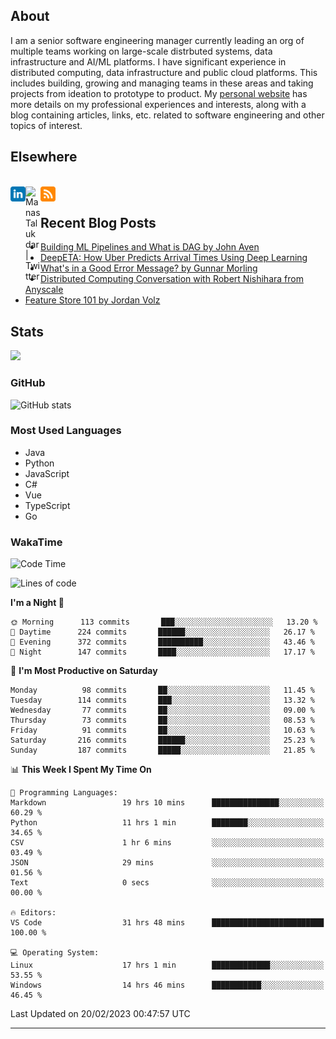 ## About

I am a senior software engineering manager currently leading an org of multiple teams working on large-scale distrbuted systems, data infrastructure and AI/ML platforms. I have significant experience in distributed computing, data infrastructure and public cloud platforms. This includes building, growing and managing teams in these areas and taking projects from ideation to prototype to product. My [personal website](https://manastalukdar.github.io/) has more details on my professional experiences and interests, along with a blog containing articles, links, etc. related to software engineering and other topics of interest.

## Elsewhere

</br>

<a href="https://www.linkedin.com/in/manastalukdar" target="_blank">
  <img align="left" alt="Manas Talukdar | Linkedin" width="24px" src="https://raw.githubusercontent.com/edent/SuperTinyIcons/master/images/svg/linkedin.svg" />
</a>
<a href="https://www.twitter.com/manastalukdar" target="_blank">
  <img align="left" alt="Manas Talukdar | Twitter" width="24px" src="https://github.com/TheDudeThatCode/TheDudeThatCode/blob/master/Assets/Twitter.svg" />
</a>
<a href="https://manastalukdar.github.io/" target="_blank">
  <img align="left" alt="Manas Talukdar | Website" width="24px" src="https://github.com/edent/SuperTinyIcons/blob/master/images/svg/rss.svg" />
</a>

</br>

## Recent Blog Posts

<!-- BLOG:START -->
- [Building ML Pipelines and What is DAG by John Aven](https://manastalukdar.github.io/blog/2022/03/21/building-ml-pipelines-dag/)
- [DeepETA: How Uber Predicts Arrival Times Using Deep Learning](https://manastalukdar.github.io/blog/2022/03/21/deepeta-uber-predicts-arrival-times-deep-learning/)
- [What&#39;s in a Good Error Message? by Gunnar Morling](https://manastalukdar.github.io/blog/2022/02/11/good-error-message-gunnar-morling/)
- [Distributed Computing Conversation with Robert Nishihara from Anyscale](https://manastalukdar.github.io/blog/2022/01/24/distributed-computing-conversation-robert-nishihara-anyscale/)
- [Feature Store 101 by Jordan Volz](https://manastalukdar.github.io/blog/2022/01/22/feature-store-101-jordan-volz/)
<!-- BLOG:END -->

## Stats

![](https://komarev.com/ghpvc/?username=manastalukdar)

### GitHub

![GitHub stats](https://github-readme-stats.vercel.app/api?username=manastalukdar&show_icons=true&hide_border=true&hide_rank=true&hide_title=true&icon_color=79ff97&text_color=cecac3&bg_color=4d4b4b)

### Most Used Languages

- Java
- Python
- JavaScript
- C#
- Vue
- TypeScript
- Go

<!--
![Top Langs](https://github-readme-stats.vercel.app/api/top-langs/?username=manastalukdar&layout=compact&hide_border=true&hide_title=true&icon_color=79ff97&text_color=cecac3&bg_color=4d4b4b)
-->

### WakaTime

<!--START_SECTION:waka-->
![Code Time](http://img.shields.io/badge/Code%20Time-3%2C346%20hrs%2019%20mins-blue)

![Lines of code](https://img.shields.io/badge/From%20Hello%20World%20I%27ve%20Written-305%20Thousand%20lines%20of%20code-blue)

**I'm a Night 🦉** 

```text
🌞 Morning      113 commits       ███░░░░░░░░░░░░░░░░░░░░░░   13.20 % 
🌆 Daytime      224 commits       ██████░░░░░░░░░░░░░░░░░░░   26.17 % 
🌃 Evening      372 commits       ██████████░░░░░░░░░░░░░░░   43.46 % 
🌙 Night        147 commits       ████░░░░░░░░░░░░░░░░░░░░░   17.17 % 

```
📅 **I'm Most Productive on Saturday** 

```text
Monday          98 commits       ██░░░░░░░░░░░░░░░░░░░░░░░   11.45 % 
Tuesday        114 commits       ███░░░░░░░░░░░░░░░░░░░░░░   13.32 % 
Wednesday       77 commits       ██░░░░░░░░░░░░░░░░░░░░░░░   09.00 % 
Thursday        73 commits       ██░░░░░░░░░░░░░░░░░░░░░░░   08.53 % 
Friday          91 commits       ██░░░░░░░░░░░░░░░░░░░░░░░   10.63 % 
Saturday       216 commits       ██████░░░░░░░░░░░░░░░░░░░   25.23 % 
Sunday         187 commits       █████░░░░░░░░░░░░░░░░░░░░   21.85 % 

```


📊 **This Week I Spent My Time On** 

```text
💬 Programming Languages: 
Markdown                 19 hrs 10 mins      ███████████████░░░░░░░░░░   60.29 % 
Python                   11 hrs 1 min        ████████░░░░░░░░░░░░░░░░░   34.65 % 
CSV                      1 hr 6 mins         ░░░░░░░░░░░░░░░░░░░░░░░░░   03.49 % 
JSON                     29 mins             ░░░░░░░░░░░░░░░░░░░░░░░░░   01.56 % 
Text                     0 secs              ░░░░░░░░░░░░░░░░░░░░░░░░░   00.00 % 

🔥 Editors: 
VS Code                  31 hrs 48 mins      █████████████████████████   100.00 % 

💻 Operating System: 
Linux                    17 hrs 1 min        █████████████░░░░░░░░░░░░   53.55 % 
Windows                  14 hrs 46 mins      ███████████░░░░░░░░░░░░░░   46.45 % 

```


 Last Updated on 20/02/2023 00:47:57 UTC
<!--END_SECTION:waka-->

---

<!--

**manastalukdar/manastalukdar** is a ✨ _special_ ✨ repository because its `README.md` (this file) appears on your GitHub profile.

Here are some ideas to get you started:

- 🔭 I’m currently working on ...
- 🌱 I’m currently learning ...
- 👯 I’m looking to collaborate on ...
- 🤔 I’m looking for help with ...
- 💬 Ask me about ...
- 📫 How to reach me: ...
- 😄 Pronouns: ...
- ⚡ Fun fact: ...
-->
